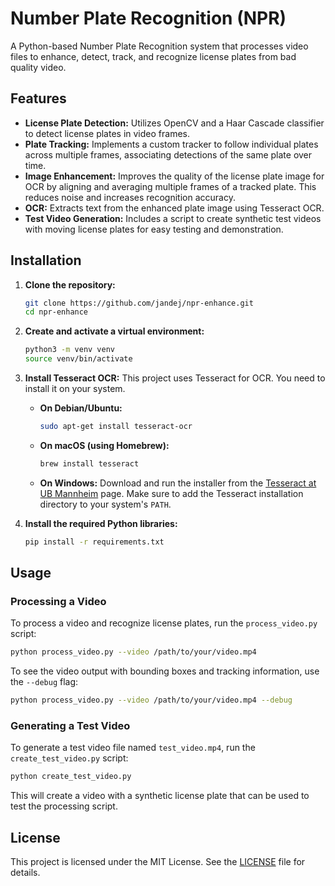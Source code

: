 
# Number Plate Recognition (NPR)

A Python-based Number Plate Recognition system that processes video files to enhance, detect, track, and recognize license plates from bad quality video.

## Features

*   **License Plate Detection:** Utilizes OpenCV and a Haar Cascade classifier to detect license plates in video frames.
*   **Plate Tracking:** Implements a custom tracker to follow individual plates across multiple frames, associating detections of the same plate over time.
*   **Image Enhancement:** Improves the quality of the license plate image for OCR by aligning and averaging multiple frames of a tracked plate. This reduces noise and increases recognition accuracy.
*   **OCR:** Extracts text from the enhanced plate image using Tesseract OCR.
*   **Test Video Generation:** Includes a script to create synthetic test videos with moving license plates for easy testing and demonstration.

## Installation

1.  **Clone the repository:**
    ```bash
    git clone https://github.com/jandej/npr-enhance.git
    cd npr-enhance
    ```

2.  **Create and activate a virtual environment:**
    ```bash
    python3 -m venv venv
    source venv/bin/activate
    ```

3.  **Install Tesseract OCR:**
    This project uses Tesseract for OCR. You need to install it on your system.

    *   **On Debian/Ubuntu:**
        ```bash
        sudo apt-get install tesseract-ocr
        ```
    *   **On macOS (using Homebrew):**
        ```bash
        brew install tesseract
        ```
    *   **On Windows:**
        Download and run the installer from the [Tesseract at UB Mannheim](https://github.com/UB-Mannheim/tesseract/wiki) page. Make sure to add the Tesseract installation directory to your system's `PATH`.

4.  **Install the required Python libraries:**
    ```bash
    pip install -r requirements.txt
    ```

## Usage

### Processing a Video

To process a video and recognize license plates, run the `process_video.py` script:

```bash
python process_video.py --video /path/to/your/video.mp4
```

To see the video output with bounding boxes and tracking information, use the `--debug` flag:

```bash
python process_video.py --video /path/to/your/video.mp4 --debug
```

### Generating a Test Video

To generate a test video file named `test_video.mp4`, run the `create_test_video.py` script:

```bash
python create_test_video.py
```

This will create a video with a synthetic license plate that can be used to test the processing script.

## License

This project is licensed under the MIT License. See the [LICENSE](LICENSE) file for details.
